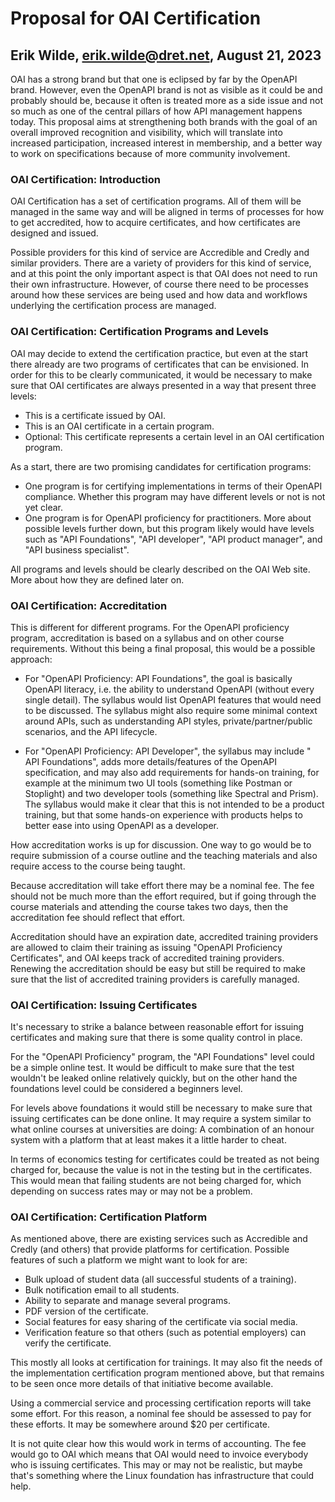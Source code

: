 # Proposal for OAI Certification

## Erik Wilde, erik.wilde@dret.net, August 21, 2023

OAI has a strong brand but that one is eclipsed by far by the OpenAPI brand. However, even the OpenAPI brand is not as visible as it could be and probably should be, because it often is treated more as a side issue and not so much as one of the central pillars of how API management happens today. This proposal aims at strengthening both brands with the goal of an overall improved recognition and visibility, which will translate into increased participation, increased interest in membership, and a better way to work on specifications because of more community involvement.


### OAI Certification: Introduction

OAI Certification has a set of certification programs. All of them will be managed in the same way and will be aligned in terms of processes for how to get accredited, how to acquire certificates, and how certificates are designed and issued.

Possible providers for this kind of service are Accredible and Credly and similar providers. There are a variety of providers for this kind of service, and at this point the only important aspect is that OAI does not need to run their own infrastructure. However, of course there need to be processes around how these services are being used and how data and workflows underlying the certification process are managed.


### OAI Certification: Certification Programs and Levels

OAI may decide to extend the certification practice, but even at the start there already are two programs of certificates that can be envisioned. In order for this to be clearly communicated, it would be necessary to make sure that OAI certificates are always presented in a way that present three levels:

- This is a certificate issued by OAI.
- This is an OAI certificate in a certain program.
- Optional: This certificate represents a certain level in an OAI certification program.

As a start, there are two promising candidates for certification programs:

- One program is for certifying implementations in terms of their OpenAPI compliance. Whether this program may have different levels or not is not yet clear.
- One program is for OpenAPI proficiency for practitioners. More about possible levels further down, but this program likely would have levels such as "API Foundations", "API developer", "API product manager", and "API business specialist".

All programs and levels should be clearly described on the OAI Web site. More about how they are defined later on.


### OAI Certification: Accreditation

This is different for different programs. For the OpenAPI proficiency program, accreditation is based on a syllabus and on other course requirements. Without this being a final proposal, this would be a possible approach:

- For "OpenAPI Proficiency: API Foundations", the goal is basically OpenAPI literacy, i.e. the ability to understand OpenAPI (without every single detail). The syllabus would list OpenAPI features that would need to be discussed. The syllabus might also require some minimal context around APIs, such as understanding API styles, private/partner/public scenarios, and the API lifecycle.

- For "OpenAPI Proficiency: API Developer", the syllabus may include " API Foundations", adds more details/features of the OpenAPI specification, and may also add requirements for hands-on training, for example at the minimum two UI tools (something like Postman or Stoplight) and two developer tools (something like Spectral and Prism). The syllabus would make it clear that this is not intended to be a product training, but that some hands-on experience with products helps to better ease into using OpenAPI as a developer.

How accreditation works is up for discussion. One way to go would be to require submission of a course outline and the teaching materials and also require access to the course being taught. 

Because accreditation will take effort there may be a nominal fee. The fee should not be much more than the effort required, but if going through the course materials and attending the course takes two days, then the accreditation fee should reflect that effort.

Accreditation should have an expiration date, accredited training providers are allowed to claim their training as issuing "OpenAPI Proficiency Certificates", and OAI keeps track of accredited training providers. Renewing the accreditation should be easy but still be required to make sure that the list of accredited training providers is carefully managed.


### OAI Certification: Issuing Certificates

It's necessary to strike a balance between reasonable effort for issuing certificates and making sure that there is some quality control in place.

For the "OpenAPI Proficiency" program, the "API Foundations" level could be a simple online test. It would be difficult to make sure that the test wouldn't be leaked online relatively quickly, but on the other hand the foundations level could be considered a beginners level.

For levels above foundations it would still be necessary to make sure that issuing certificates can be done online. It may require a system similar to what online courses at universities are doing: A combination of an honour system with a platform that at least makes it a little harder to cheat.

In terms of economics testing for certificates could be treated as not being charged for, because the value is not in the testing but in the certificates. This would mean that failing students are not being charged for, which depending on success rates may or may not be a problem.


### OAI Certification: Certification Platform

As mentioned above, there are existing services such as Accredible and Credly (and others) that provide platforms for certification. Possible features of such a platform we might want to look for are:

- Bulk upload of student data (all successful students of a training).
- Bulk notification email to all students.
- Ability to separate and manage several programs.
- PDF version of the certificate.
- Social features for easy sharing of the certificate via social media.
- Verification feature so that others (such as potential employers) can verify the certificate.

This mostly all looks at certification for trainings. It may also fit the needs of the implementation certification program mentioned above, but that remains to be seen once more details of that initiative become available.

Using a commercial service and processing certification reports will take some effort. For this reason, a nominal fee should be assessed to pay for these efforts. It may be somewhere around $20 per certificate.

It is not quite clear how this would work in terms of accounting. The fee would go to OAI which means that OAI would need to invoice everybody who is issuing certificates. This may or may not be realistic, but maybe that's something where the Linux foundation has infrastructure that could help.
